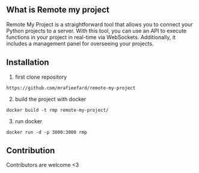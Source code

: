 ## What is Remote my project
Remote My Project is a straightforward tool that allows you to connect your Python projects to a server. With this tool, you can use an API to execute functions in your project in real-time via WebSockets. Additionally, it includes a management panel for overseeing your projects. 

## Installation

1. first clone repository

```https://github.com/mrafieefard/remote-my-project```

2. build the project with docker

```docker build -t rmp remote-my-project/```

3. run docker

```docker run -d -p 3000:3000 rmp```

## Contribution

Contributors are welcome <3